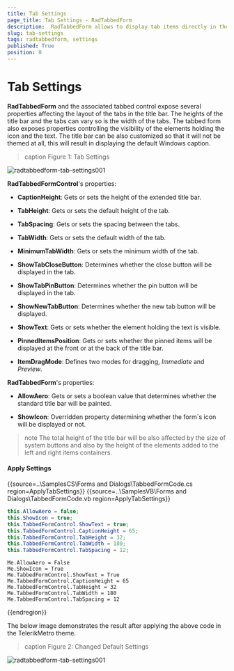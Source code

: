 ```yaml
---
title: Tab Settings
page_title: Tab Settings - RadTabbedForm
description:  RadTabbedForm allows to display tab items directly in the title bar  
slug: tab-settings
tags: radtabbedform, settings
published: True
position: 0
---
```


# Tab Settings

**RadTabbedForm** and the associated tabbed control expose several properties affecting the layout of the tabs in the title bar. The heights of the title bar and the tabs can vary so is the width of the tabs. The tabbed form also exposes properties controlling the visibility of the elements holding the icon and the text. The title bar can be also customized so that it will not be themed at all, this will result in displaying the default Windows caption.

>caption Figure 1: Tab Settings

![radtabbedform-tab-settings001](images/radtabbedform-tab-settings001.gif)

**RadTabbedFormControl**'s properties:

* **CaptionHeight**: Gets or sets the height of the extended title bar.

* **TabHeight**: Gets or sets the default height of the tab.

* **TabSpacing**: Gets or sets the spacing between the tabs.

* **TabWidth**: Gets or sets the default width of the tab.

* **MinimumTabWidth**: Gets or sets the minimum width of the tab.

* **ShowTabCloseButton**: Determines whether the close button will be displayed in the tab.

* **ShowTabPinButton**: Determines whether the pin button will be displayed in the tab.

* **ShowNewTabButton**: Determines whether the new tab button will be displayed.

* **ShowText**: Gets or sets whether the element holding the text is visible.

* **PinnedItemsPosition**: Gets or sets whether the pinned items will be displayed at the front or at the back of the title bar.

* **ItemDragMode**: Defines two modes for dragging, *Immediate* and *Preview*.

**RadTabbedForm**'s properties:

* **AllowAero**: Gets or sets a boolean value that determines whether the standard title bar will be painted.

* **ShowIcon**: Overridden property determining whether the form`s icon will be displayed or not.
   
>note The total height of the title bar will be also affected by the size of system buttons and also by the height of the elements added to the left and right items containers.

#### Apply Settings

{{source=..\SamplesCS\Forms and Dialogs\TabbedFormCode.cs region=ApplyTabSettings}} 
{{source=..\SamplesVB\Forms and Dialogs\TabbedFormCode.vb region=ApplyTabSettings}}
````C#
this.AllowAero = false;
this.ShowIcon = true;
this.TabbedFormControl.ShowText = true;
this.TabbedFormControl.CaptionHeight = 65;
this.TabbedFormControl.TabHeight = 32;
this.TabbedFormControl.TabWidth = 180;
this.TabbedFormControl.TabSpacing = 12;

````
````VB.NET
Me.AllowAero = False
Me.ShowIcon = True
Me.TabbedFormControl.ShowText = True
Me.TabbedFormControl.CaptionHeight = 65
Me.TabbedFormControl.TabHeight = 32
Me.TabbedFormControl.TabWidth = 180
Me.TabbedFormControl.TabSpacing = 12

````



{{endregion}} 

The below image demonstrates the result after applying the above code in the TelerikMetro theme.

>caption Figure 2: Changed Default Settings

![radtabbedform-tab-settings001](images/radtabbedform-tab-settings002.png)
